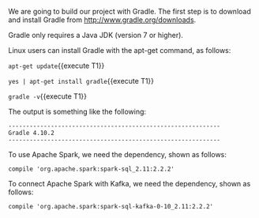 We are going to build our project with Gradle. The first step is to download and install Gradle from http://www.gradle.org/downloads.

Gradle only requires a Java JDK (version 7 or higher).

Linux users can install Gradle with the apt-get command, as follows:

`apt-get update`{{execute T1}} 
 
`yes | apt-get install gradle`{{execute T1}} 

 
`gradle -v`{{execute T1}} 

The output is something like the following:

```
------------------------------------------------------------
Gradle 4.10.2
------------------------------------------------------------
```

To use Apache Spark, we need the dependency, shown as follows:

```
compile 'org.apache.spark:spark-sql_2.11:2.2.2'
```

To connect Apache Spark with Kafka, we need the dependency, shown as follows:

```
compile 'org.apache.spark:spark-sql-kafka-0-10_2.11:2.2.2'
```
